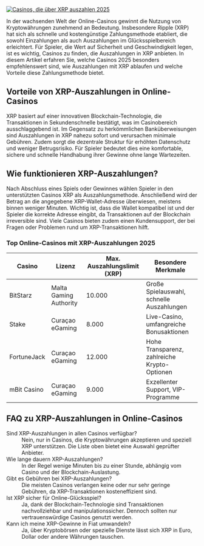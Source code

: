 [![Casinos, die über XRP auszahlen 2025](https://123-caf.pages.dev/gitsignup.png)](https://vrmoo.ru/Bt82HjjY)

<p>In der wachsenden Welt der Online-Casinos gewinnt die Nutzung von Kryptowährungen zunehmend an Bedeutung. Insbesondere Ripple (XRP) hat sich als schnelle und kostengünstige Zahlungsmethode etabliert, die sowohl Einzahlungen als auch Auszahlungen im Glücksspielbereich erleichtert. Für Spieler, die Wert auf Sicherheit und Geschwindigkeit legen, ist es wichtig, Casinos zu finden, die Auszahlungen in XRP anbieten. In diesem Artikel erfahren Sie, welche Casinos 2025 besonders empfehlenswert sind, wie Auszahlungen mit XRP ablaufen und welche Vorteile diese Zahlungsmethode bietet.</p>  <h2>Vorteile von XRP-Auszahlungen in Online-Casinos</h2> <p>XRP basiert auf einer innovativen Blockchain-Technologie, die Transaktionen in Sekundenschnelle bestätigt, was im Casinobereich ausschlaggebend ist. Im Gegensatz zu herkömmlichen Banküberweisungen sind Auszahlungen in XRP nahezu sofort und verursachen minimale Gebühren. Zudem sorgt die dezentrale Struktur für erhöhten Datenschutz und weniger Betrugsrisiko. Für Spieler bedeutet dies eine komfortable, sichere und schnelle Handhabung ihrer Gewinne ohne lange Wartezeiten.</p>  <h2>Wie funktionieren XRP-Auszahlungen?</h2> <p>Nach Abschluss eines Spiels oder Gewinnes wählen Spieler in den unterstützten Casinos XRP als Auszahlungsmethode. Anschließend wird der Betrag an die angegebene XRP-Wallet-Adresse überwiesen, meistens binnen weniger Minuten. Wichtig ist, dass die Wallet kompatibel ist und der Spieler die korrekte Adresse eingibt, da Transaktionen auf der Blockchain irreversible sind. Viele Casinos bieten zudem einen Kundensupport, der bei Fragen oder Problemen rund um XRP-Transaktionen hilft.</p>  <h3>Top Online-Casinos mit XRP-Auszahlungen 2025</h3> <table>   <thead>     <tr>       <th>Casino</th>       <th>Lizenz</th>       <th>Max. Auszahlungslimit (XRP)</th>       <th>Besondere Merkmale</th>     </tr>   </thead>   <tbody>     <tr>       <td>BitStarz</td>       <td>Malta Gaming Authority</td>       <td>10.000</td>       <td>Große Spielauswahl, schnelle Auszahlungen</td>     </tr>     <tr>       <td>Stake</td>       <td>Curaçao eGaming</td>       <td>8.000</td>       <td>Live-Casino, umfangreiche Bonusaktionen</td>     </tr>     <tr>       <td>FortuneJack</td>       <td>Curaçao eGaming</td>       <td>12.000</td>       <td>Hohe Transparenz, zahlreiche Krypto-Optionen</td>     </tr>     <tr>       <td>mBit Casino</td>       <td>Curaçao eGaming</td>       <td>9.000</td>       <td>Exzellenter Support, VIP-Programme</td>     </tr>   </tbody> </table>  <h2>FAQ zu XRP-Auszahlungen in Online-Casinos</h2> <dl>   <dt>Sind XRP-Auszahlungen in allen Casinos verfügbar?</dt>   <dd>Nein, nur in Casinos, die Kryptowährungen akzeptieren und speziell XRP unterstützen. Die Liste oben bietet eine Auswahl geprüfter Anbieter.</dd>    <dt>Wie lange dauern XRP-Auszahlungen?</dt>   <dd>In der Regel wenige Minuten bis zu einer Stunde, abhängig vom Casino und der Blockchain-Auslastung.</dd>    <dt>Gibt es Gebühren bei XRP-Auszahlungen?</dt>   <dd>Die meisten Casinos verlangen keine oder nur sehr geringe Gebühren, da XRP-Transaktionen kosteneffizient sind.</dd>    <dt>Ist XRP sicher für Online-Glücksspiel?</dt>   <dd>Ja, dank der Blockchain-Technologie sind Transaktionen nachvollziehbar und manipulationssicher. Dennoch sollten nur vertrauenswürdige Casinos genutzt werden.</dd>    <dt>Kann ich meine XRP-Gewinne in Fiat umwandeln?</dt>   <dd>Ja, über Kryptobörsen oder spezielle Dienste lässt sich XRP in Euro, Dollar oder andere Währungen tauschen.</dd> </dl>